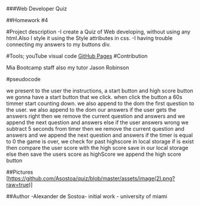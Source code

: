 ###Web Developer Quiz
 
##Homework #4
 
#Project description
-I create a Quiz of Web developing, without using any html.Also I style it using the Style attributes in css.
-I having trouble connecting my answers to my buttons div.
 
#Tools;
youTube
visual code
[GitHub Pages](https://pages.github.com/) 
#Contribution
 
Mia Bootcamp staff
also my tutor Jason Robinson
 
#pseudocode
 
 we present to the user the instructions, a start button and high score button
 we gonna have a start button that we click.
 when click the button a 60s timmer start counting down.
 we also append to the dom the first question to the user. 
 we also append to the dom our answers
 if the user gets the answers right
      then we remove the current question and answers
     and we append the next question and answers
else if the user answers wrong 
      we subtract 5 seconds from timer
      then we remove the current question and answers
      and we append the next question and answers
 if the timer is equal to 0
      the game is over,
     we check for past highscore in local storage
      if is exist 
              then compare the user score with the high score save in our local storage
      else then save the users score as highScore
      we append the high score button
 
##Pictures
[https://github.com/Asostoa/quiz/blob/master/assets/image(2).png?raw=true)]
      
 
##Author
-Alexander de Sostoa- initial work - university of miami

